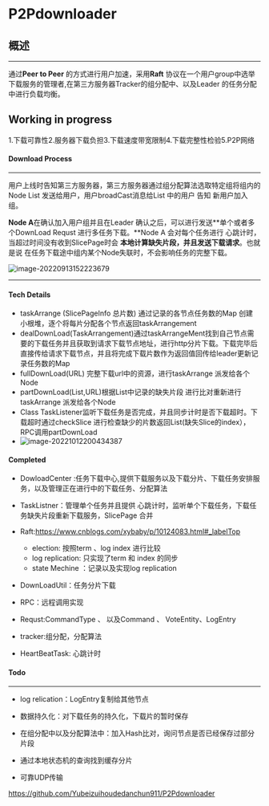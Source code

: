 # P2Pdownloader 

## 概述

------

通过**Peer to Peer** 的方式进行用户加速，采用**Raft** 协议在一个用户group中选举下载服务的管理者,在第三方服务器Tracker的组分配中、以及Leader 的任务分配中进行负载均衡。

## Working in progress

1.下载可靠性2.服务器下载负担3.下载速度带宽限制4.下载完整性检验5.P2P网络

#### Download Process

------

用户上线时告知第三方服务器，第三方服务器通过组分配算法选取特定组将组内的Node List 发送给用户，用户broadCast消息给List 中的用户 告知 新用户加入组。

**Node A**在确认加入用户组并且在Leader 确认之后，可以进行发送**单个或者多个DownLoad Requst 进行多任务下载。**Node A 会对每个任务进行 心跳计时，当超过时间没有收到SlicePage时会 **本地计算缺失片段，并且发送下载请求**。也就是说 在任务下载途中组内某个Node失联时，不会影响任务的完整下载。





![image-20220913152223679](D:/markdown_pics/image-20220913152223679.png)

------

#### Tech Details

- taskArrange (SlicePageInfo 总片数) 通过记录的各节点任务数的Map 创建 小根堆，逐个将每片分配各个节点返回taskArrangement
- dealDownLoad(TaskArrangement)通过taskArrangeMent找到自己节点需要的下载任务并且获取到请求下载节点地址，进行http分片下载。下载完毕后直接传给请求下载节点，并且将完成下载片数作为返回值回传给leader更新记录任务数的Map
- fullDownLoad(URL) 完整下载url中的资源，进行taskArrange  派发给各个Node
- partDownLoad(List,URL)根据List中记录的缺失片段 进行比对重新进行taskArrange  派发给各个Node
- Class TaskListener监听下载任务是否完成，并且同步计时是否下载超时。下载超时通过checkSlice 进行检查缺少的片数返回List(缺失Slice的index），RPC调用partDownLoad
- ![image-20221012200434387](D:/markdown_pics/image-20221012200434387.png)

#### Completed



- DowloadCenter :任务下载中心,提供下载服务以及下载分片、下载任务安排服务，以及管理正在进行中的下载任务、分配算法
- TaskListner：管理单个任务并且提供 心跳计时，监听单个下载任务，下载任务缺失片段重新下载服务，SlicePage 合并
- Raft:https://www.cnblogs.com/xybaby/p/10124083.html#_labelTop
  - election: 按照term 、log index 进行比较
  - log replication: 只实现了term 和 index 的同步
  - state Mechine ：记录以及实现log replication 

- DownLoadUtil：任务分片下载
- RPC：远程调用实现
- Requst:CommandType 、 以及Command 、 VoteEntity、LogEntry
- tracker:组分配，分配算法
- HeartBeatTask: 心跳计时

#### Todo

------

- log relication：LogEntry复制给其他节点

- 数据持久化：对下载任务的持久化，下载片的暂时保存
- 在组分配中以及分配算法中：加入Hash比对，询问节点是否已经保存过部分片段
- 通过本地状态机的查询找到缓存分片
- 可靠UDP传输

https://github.com/Yubeizuihoudedanchun911/P2Pdownloader